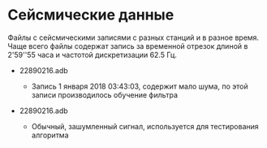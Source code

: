 # Сейсмические данные

Файлы с сейсмическими записями с разных станций и в разное время. Чаще всего файлы содержат запись за временной отрезок длиной в 2'59''55 часа и частотой дискретизации 62.5 Гц.

- 22890216.adb 
  - Запись 1 января 2018 03:43:03, содержит мало шума, по этой записи производилось обучение фильтра

- 22890216.adb
  - Обычный, зашумленный сигнал, используется для тестирования алгоритма